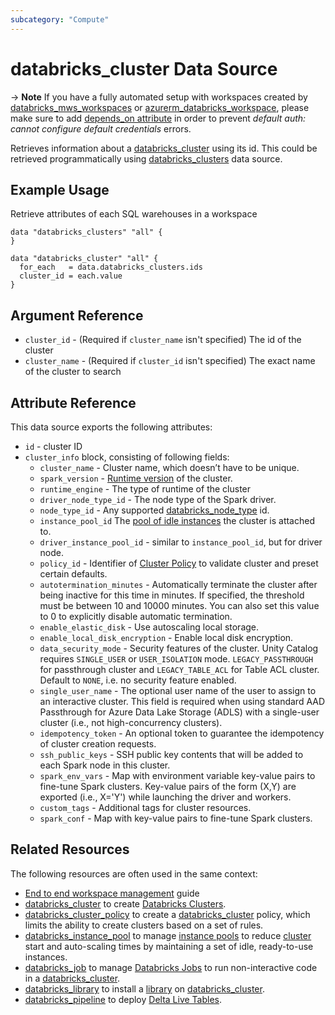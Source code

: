 ```yaml
---
subcategory: "Compute"
---
```

# databricks_cluster Data Source

-> **Note** If you have a fully automated setup with workspaces created by [databricks_mws_workspaces](../resources/mws_workspaces.md) or [azurerm_databricks_workspace](https://registry.terraform.io/providers/hashicorp/azurerm/latest/docs/resources/databricks_workspace), please make sure to add [depends_on attribute](../index.md#data-resources-and-authentication-is-not-configured-errors) in order to prevent _default auth: cannot configure default credentials_ errors.

Retrieves information about a [databricks_cluster](../resources/cluster.md) using its id. This could be retrieved programmatically using [databricks_clusters](../data-sources/clusters.md) data source.

## Example Usage

Retrieve attributes of each SQL warehouses in a workspace

```hcl
data "databricks_clusters" "all" {
}

data "databricks_cluster" "all" {
  for_each   = data.databricks_clusters.ids
  cluster_id = each.value
}

```

## Argument Reference

* `cluster_id` - (Required if `cluster_name` isn't specified) The id of the cluster
* `cluster_name` - (Required if `cluster_id` isn't specified) The exact name of the cluster to search

## Attribute Reference

This data source exports the following attributes:

* `id` - cluster ID
* `cluster_info` block, consisting of following fields:
  * `cluster_name` - Cluster name, which doesn’t have to be unique.
  * `spark_version` - [Runtime version](https://docs.databricks.com/runtime/index.html) of the cluster.
  * `runtime_engine` - The type of runtime of the cluster
  * `driver_node_type_id` - The node type of the Spark driver.
  * `node_type_id` - Any supported [databricks_node_type](../data-sources/node_type.md) id.
  * `instance_pool_id` The [pool of idle instances](instance_pool.md) the cluster is attached to.
  * `driver_instance_pool_id` - similar to `instance_pool_id`, but for driver node.
  * `policy_id` - Identifier of [Cluster Policy](cluster_policy.md) to validate cluster and preset certain defaults.
  * `autotermination_minutes` - Automatically terminate the cluster after being inactive for this time in minutes. If specified, the threshold must be between 10 and 10000 minutes. You can also set this value to 0 to explicitly disable automatic termination.
  * `enable_elastic_disk` - Use autoscaling local storage.
  * `enable_local_disk_encryption` - Enable local disk encryption.
  * `data_security_mode` - Security features of the cluster. Unity Catalog requires `SINGLE_USER` or `USER_ISOLATION` mode. `LEGACY_PASSTHROUGH` for passthrough cluster and `LEGACY_TABLE_ACL` for Table ACL cluster. Default to `NONE`, i.e. no security feature enabled.
  * `single_user_name` - The optional user name of the user to assign to an interactive cluster. This field is required when using standard AAD Passthrough for Azure Data Lake Storage (ADLS) with a single-user cluster (i.e., not high-concurrency clusters).
  * `idempotency_token` - An optional token to guarantee the idempotency of cluster creation requests.
  * `ssh_public_keys` - SSH public key contents that will be added to each Spark node in this cluster.
  * `spark_env_vars` - Map with environment variable key-value pairs to fine-tune Spark clusters. Key-value pairs of the form (X,Y) are exported (i.e., X='Y') while launching the driver and workers.
  * `custom_tags` - Additional tags for cluster resources.
  * `spark_conf` - Map with key-value pairs to fine-tune Spark clusters.

## Related Resources

The following resources are often used in the same context:

* [End to end workspace management](../guides/passthrough-cluster-per-user.md) guide
* [databricks_cluster](../resources/cluster.md) to create [Databricks Clusters](https://docs.databricks.com/clusters/index.html).
* [databricks_cluster_policy](../resources/cluster_policy.md) to create a [databricks_cluster](../resources/cluster.md) policy, which limits the ability to create clusters based on a set of rules.
* [databricks_instance_pool](../resources/instance_pool.md) to manage [instance pools](https://docs.databricks.com/clusters/instance-pools/index.html) to reduce [cluster](../resources/cluster.md) start and auto-scaling times by maintaining a set of idle, ready-to-use instances.
* [databricks_job](../resources/job.md) to manage [Databricks Jobs](https://docs.databricks.com/jobs.html) to run non-interactive code in a [databricks_cluster](../resources/cluster.md).
* [databricks_library](../resources/library.md) to install a [library](https://docs.databricks.com/libraries/index.html) on [databricks_cluster](../resources/cluster.md).
* [databricks_pipeline](../resources/pipeline.md) to deploy [Delta Live Tables](https://docs.databricks.com/data-engineering/delta-live-tables/index.html).
